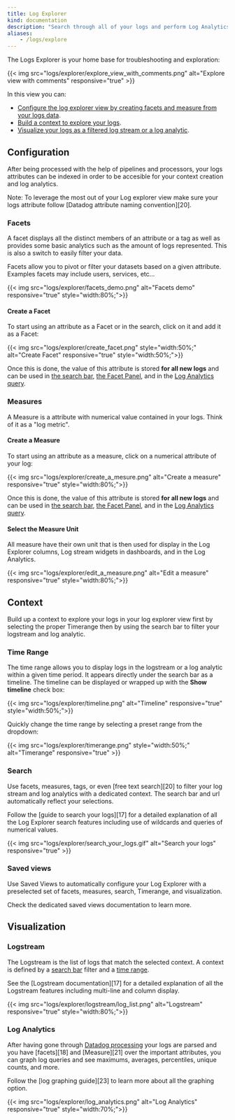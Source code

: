 ```yaml
---
title: Log Explorer
kind: documentation
description: "Search through all of your logs and perform Log Analytics"
aliases:
    - /logs/explore
---
```


The Logs Explorer is your home base for troubleshooting and exploration:

{{< img src="logs/explorer/explore_view_with_comments.png" alt="Explore view with comments" responsive="true" >}}

In this view you can: 

* [Configure the log explorer view by creating facets and measure from your logs data](#configuration).
* [Build a context to explore your logs](context).
* [Visualize your logs as a filtered log stream or a log analytic](#visualization).

## Configuration

After being processed with the help of pipelines and processors, your logs attributes can be indexed in order to be accesible for your context creation and log analytics.

Note: To leverage the most out of your Log explorer view make sure your logs attribute follow [Datadog attribute naming convention][20].

### Facets

A facet displays all the distinct members of an attribute or a tag as well as provides some basic analytics such as the amount of logs represented. This is also a switch to easily filter your data.

Facets allow you to pivot or filter your datasets based on a given attribute. Examples facets may include users, services, etc...

{{< img src="logs/explorer/facets_demo.png" alt="Facets demo" responsive="true" style="width:80%;">}}

#### Create a Facet

To start using an attribute as a Facet or in the search, click on it and add it as a Facet:

{{< img src="logs/explorer/create_facet.png" style="width:50%;" alt="Create Facet" responsive="true" style="width:50%;">}}

Once this is done, the value of this attribute is stored **for all new logs** and can be used in [the search bar][1], [the Facet Panel](#facet-panel), and in the [Log Analytics query][2].

### Measures

A Measure is a attribute with numerical value contained in your logs. Think of it as a "log metric".

#### Create a Measure

To start using an attribute as a measure, click on a numerical attribute of your log:

{{< img src="logs/explorer/create_a_mesure.png" alt="Create a measure" responsive="true" style="width:80%;">}}

Once this is done, the value of this attribute is stored **for all new logs** and can be used in [the search bar][1], [the Facet Panel](#facet-panel), and in the [Log Analytics query][2].

#### Select the Measure Unit

All measure have their own unit that is then used for display in the Log Explorer columns, Log stream widgets in dashboards, and in the Log Analytics.

{{< img src="logs/explorer/edit_a_measure.png" alt="Edit a measure" responsive="true" style="width:80%;">}}

## Context

Build up a context to explore your logs in your log explorer view first by selecting the proper Timerange then by using the search bar to filter your logstream and log analytic.

### Time Range

The time range allows you to display logs in the logstream or a log analytic within a given time period. It appears directly under the search bar as a timeline. The timeline can be displayed or wrapped up with the **Show timeline** check box:

{{< img src="logs/explorer/timeline.png" alt="Timeline" responsive="true" style="width:50%;">}}

Quickly change the time range by selecting a preset range from the dropdown:

{{< img src="logs/explorer/timerange.png" style="width:50%;" alt="Timerange" responsive="true" >}}

### Search 

Use facets, measures, tags, or even [free text search][20] to filter your log stream and log analytics with a dedicated context. The search bar and url automatically reflect your selections.

Follow the [guide to search your logs][17] for a detailed explanation of all the Log Explorer search features including use of wildcards and queries of numerical values.

{{< img src="logs/explorer/search_your_logs.gif" alt="Search your logs" responsive="true" >}}

### Saved views

Use Saved Views to automatically configure your Log Explorer with a preselected set of facets, measures, search, Timerange, and visualization.

Check the dedicated saved views documentation to learn more.

## Visualization 

### Logstream

The Logstream is the list of logs that match the selected context. A context is defined by a [search bar][1] filter and a [time range](#time-range).

See the [Logstream documentation][17] for a detailed explanation of all the Logstream features including multi-line and column display.

{{< img src="logs/explorer/logstream/log_list.png" alt="Logstream" responsive="true" style="width:80%;">}}

### Log Analytics

After having gone through [Datadog processing][3] your logs are parsed and you have [facets][18] and [Measure][21] over the important attributes, you can graph log queries and see maximums, averages, percentiles, unique counts, and more.

Follow the [log graphing guide][23] to learn more about all the graphing option.

{{< img src="logs/explorer/log_analytics.png" alt="Log Analytics" responsive="true" style="width:70%;">}}



[1]: /logs/explorer/search
[2]: /logs/explorer/analytics
[3]: /logs/processing